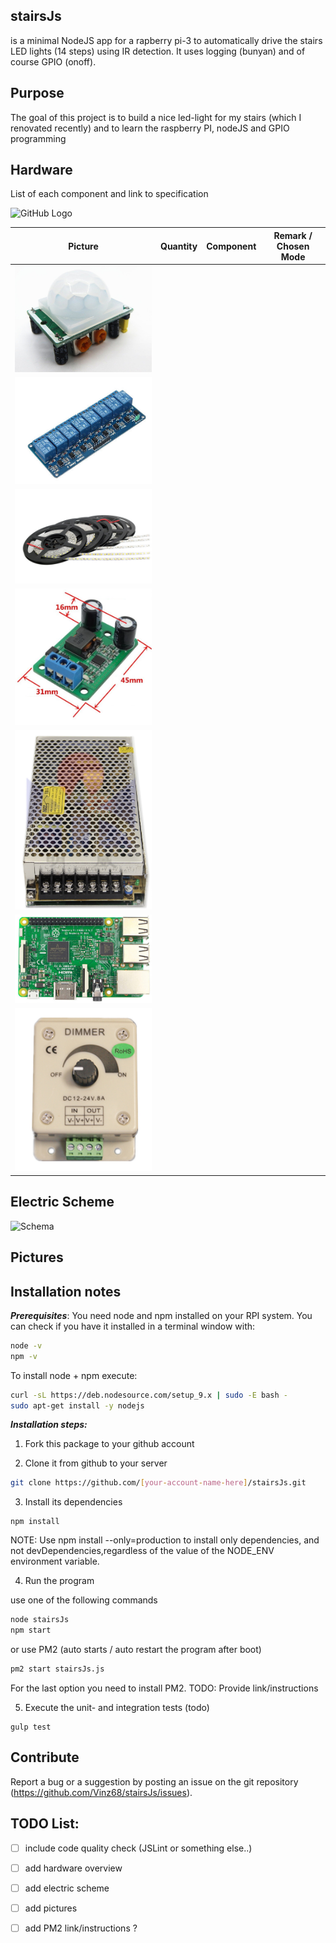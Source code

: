 ## stairsJs
is a minimal NodeJS app for a rapberry pi-3 to automatically drive the stairs LED lights (14 steps) using IR detection.
It uses logging (bunyan) and of course GPIO (onoff).

## Purpose 
The goal of this project is to build a nice led-light for my stairs (which I renovated recently) and to learn the raspberry PI, nodeJS and GPIO programming

## Hardware
List of each component and link to specification

![GitHub Logo](/images/logo.png)


| Picture 	| Quantity 	| Component | Remark / Chosen Mode 	|
|---	|---	|---	|---	|
| ![Component1](/doc/components/Components_files/Image01.png)   |  	|  	| 	|
| ![Component2](/doc/components/Components_files/Image02.png) 	|  	|  	| 	|
| ![Component3](/doc/components/Components_files/Image03.png) 	|  	|  	|  	|
| ![Component4](/doc/components/Components_files/Image04.png) 	|  	|  	|  	|
| ![Component5](/doc/components/Components_files/Image05.png) 	|  	|  	|  	|
| ![Component6](/doc/components/Components_files/Image06.png) 	|  	|  	|  	|
| ![Component7](/doc/components/Components_files/Image07.png) 	|  	|  	|  	|

## Electric Scheme

![Schema](/doc/components/Components_files/Schema.png) 

## Pictures


## Installation notes

***Prerequisites***: You need node and npm installed on your RPI system. You can check if you have it installed in a terminal window with:

``` bash
node -v
npm -v
```

To install node + npm execute:
``` bash
curl -sL https://deb.nodesource.com/setup_9.x | sudo -E bash -
sudo apt-get install -y nodejs
```

***Installation steps:***

1. Fork this package to your github account


2. Clone it from github to your server 
``` bash
git clone https://github.com/[your-account-name-here]/stairsJs.git
```


3. Install its dependencies 
```
npm install
```
NOTE: Use npm install --only=production to install only dependencies, and not devDependencies,regardless of the value of the NODE_ENV environment variable.


4. Run the program

use one of the following commands
``` bash
node stairsJs
npm start
```
or use PM2 (auto starts / auto restart the program after boot)
``` bash
pm2 start stairsJs.js
```
For the last option you need to install PM2. TODO: Provide link/instructions


5. Execute the unit- and integration tests (todo)
```
gulp test
```

## Contribute

Report a bug or a suggestion by posting an issue on the git repository (https://github.com/Vinz68/stairsJs/issues).

 
## TODO List:
 - [ ] include code quality check (JSLint or something else..)     
 - [ ] add hardware overview
 - [ ] add electric scheme
 - [ ] add pictures
 - [ ] add PM2 link/instructions ?

 



